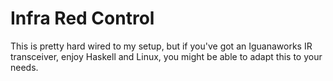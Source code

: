 Infra Red Control
=================

This is pretty hard wired to my setup, but if you've got an Iguanaworks 
IR transceiver, enjoy Haskell and Linux, you might be able to adapt this
to your needs.